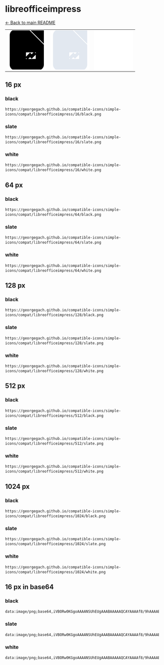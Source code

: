 # libreofficeimpress

[← Back to main README](../../README.md)

<table><tr>
  <td><img src="./128/black.png" width="128" alt="libreofficeimpress black icon" /></td>
  <td><img src="./128/slate.png" width="128" alt="libreofficeimpress slate icon" /></td>
  <td><img src="./128/white.png" width="128" alt="libreofficeimpress white icon" /></td>
</tr></table>

## 16 px

### black
```
https://georgegach.github.io/compatible-icons/simple-icons/compat/libreofficeimpress/16/black.png
```

### slate
```
https://georgegach.github.io/compatible-icons/simple-icons/compat/libreofficeimpress/16/slate.png
```

### white
```
https://georgegach.github.io/compatible-icons/simple-icons/compat/libreofficeimpress/16/white.png
```

## 64 px

### black
```
https://georgegach.github.io/compatible-icons/simple-icons/compat/libreofficeimpress/64/black.png
```

### slate
```
https://georgegach.github.io/compatible-icons/simple-icons/compat/libreofficeimpress/64/slate.png
```

### white
```
https://georgegach.github.io/compatible-icons/simple-icons/compat/libreofficeimpress/64/white.png
```

## 128 px

### black
```
https://georgegach.github.io/compatible-icons/simple-icons/compat/libreofficeimpress/128/black.png
```

### slate
```
https://georgegach.github.io/compatible-icons/simple-icons/compat/libreofficeimpress/128/slate.png
```

### white
```
https://georgegach.github.io/compatible-icons/simple-icons/compat/libreofficeimpress/128/white.png
```

## 512 px

### black
```
https://georgegach.github.io/compatible-icons/simple-icons/compat/libreofficeimpress/512/black.png
```

### slate
```
https://georgegach.github.io/compatible-icons/simple-icons/compat/libreofficeimpress/512/slate.png
```

### white
```
https://georgegach.github.io/compatible-icons/simple-icons/compat/libreofficeimpress/512/white.png
```

## 1024 px

### black
```
https://georgegach.github.io/compatible-icons/simple-icons/compat/libreofficeimpress/1024/black.png
```

### slate
```
https://georgegach.github.io/compatible-icons/simple-icons/compat/libreofficeimpress/1024/slate.png
```

### white
```
https://georgegach.github.io/compatible-icons/simple-icons/compat/libreofficeimpress/1024/white.png
```

## 16 px in base64

### black
```
data:image/png;base64,iVBORw0KGgoAAAANSUhEUgAAABAAAAAQCAYAAAAf8/9hAAAABmJLR0QA/wD/AP+gvaeTAAAAyklEQVQ4jaXSzUpCQRjG8V+apNHOndcQmF5a99C2dRfTXtq6FRNECEFxZcaBrMXMgekwHvH0wMt8vn+eYR6CHvGBb/xU6oAJNpX9jUTzTGNa+whJ7y2hFQEd9brFA3Z4Tw9a2et5dXEfrc/QuxQANxGyRdEEQHjOCKumgNLJ4D8Awk9kAduaplV1IwfoJ/MJxnjFFHenyEv5AC2EJB7j+KQSpOsau6WbL7zgU8jCRQ7q6k+UG6sEFA16C2jHRRtDIWVXZxqPWOMZb7/tk0oFmR6iDQAAAABJRU5ErkJggg==
```

### slate
```
data:image/png;base64,iVBORw0KGgoAAAANSUhEUgAAABAAAAAQCAYAAAAf8/9hAAAABmJLR0QA/wD/AP+gvaeTAAAA/0lEQVQ4jaWSsUoDQRRFzx0V16AgRCRa2GkVRP0FP8dGhHyJKH6MtbZiG0ghKSK4CBYhBJlr4W5Yl4lu4i2G4c07583ACODl9eNKds94Fwj8zAR4Mj4Ualfq+UFne+e72fHCuJOAATKJY6E+9qAsCsaUgGAtAc5i0zI6IejdMKiepSYmI5xhurLfgD7WxkKCIusK6gK5FafLCLBpAaeY4VKC8iag/f8IkPA8QT6f8rBeSglmn8XwuBJ8hrgHnkGbTQTV7H1GPWDODUeY23rD6m90EG3DBOtOeIyVITcX2GwVu0uAOtzkCX8mABhNFwVLJhTLjWEExAZsNIxMvAb4Ao8HVEoYfa6IAAAAAElFTkSuQmCC
```

### white
```
data:image/png;base64,iVBORw0KGgoAAAANSUhEUgAAABAAAAAQCAYAAAAf8/9hAAAABmJLR0QA/wD/AP+gvaeTAAAAzElEQVQ4jaXSTUoDQRiE4Yeg+IM7d57BhXo07+AJRPAw7rN3KyqEgC4muPKHgFMu0gOTcTKYsTbdfP3VSzUUSHKZ5CXJd37rM8k0SdWZVxoleewxtvVeIO29GUwKY9ewDnGGNzy1Hya96/3axykqPOBgWwDsFcgCyzEAVt85x3wsoEly8h8AZBNgMWCadwd9gOPWfYoL3OEeR/1ZktmGAj2XJtblvOoWaWcgbpPmC7f4sOrCVgmGtFbl0WoAyxHetSbe4BX1H4x12b2GHxQV8tVPAqgUAAAAAElFTkSuQmCC
```

